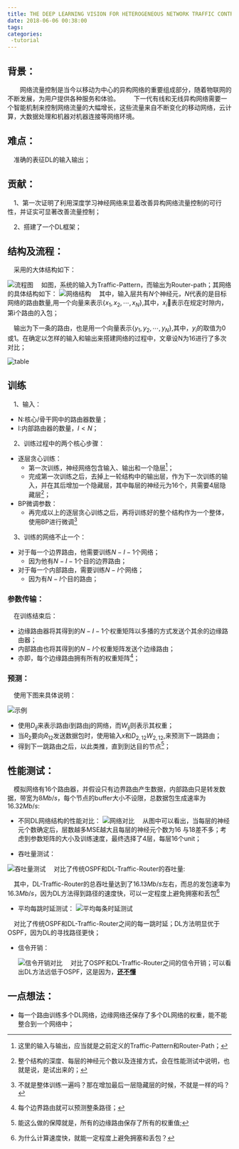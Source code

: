 ```yaml
---
title: THE DEEP LEARNING VISION FOR HETEROGENEOUS NETWORK TRAFFIC CONTROL
date: 2018-06-06 00:38:00
tags:
categories:
 -tutorial
---
```


## 背景：

&emsp;&emsp;网络流量控制是当今以移动为中心的异构网络的重要组成部分，随着物联网的不断发展，为用户提供各种服务和体验。
&emsp;&emsp;下一代有线和无线异构网络需要一个智能机制来控制网络流量的大幅增长，这些流量来自不断变化的移动网络，云计算，大数据处理和机器对机器连接等网络环境。

## 难点：

&emsp;准确的表征DL的输入输出；

## 贡献：

&emsp;1、第一次证明了利用深度学习神经网络来显着改善异构网络流量控制的可行性，并证实可显著改善流量控制；

&emsp;2、搭建了一个DL框架；

## 结构及流程：

&emsp;采用的大体结构如下：

![流程图](https://github.com/albertroger/albertroger.github.io/tree/master/pic/DL-Traffic-Router/DL流程.png)
&emsp;如图，系统的输入为Traffic-Pattern，而输出为Router-path；其网络的具体结构如下：
![网络结构](https://github.com/albertroger/albertroger.github.io/tree/master/pic/DL-Traffic-Router/DL网络结构.png)
&emsp;其中，输入层共有$N$个神经元，$N$代表的是目标网络的路由数量,用一个向量来表示$\lbrace x_1 , x_2, \cdots, x_N \rbrace$,其中，$x_i$表示在规定时隙内，第i个路由的入包；

&emsp;输出为下一条的路由，也是用一个向量表示$\lbrace y_1,y_2,\cdots, y_N \rbrace$,其中，$y_i$的取值为0或1。在确定以怎样的输入和输出来搭建网络的过程中，文章设N为16进行了多次对比；

![table](https://github.com/albertroger/albertroger.github.io/tree/master/pic/DL-Traffic-Router/DL网络输入输出.png)

## 训练

&emsp;1、输入：
- N:核心/骨干网中的路由器数量；
- I:内部路由器的数量，$I<N$；

&emsp;2、训练过程中的两个核心步骤：

- 逐层贪心训练：
  - 第一次训练，神经网络包含输入、输出和一个隐层[^1]；
  - 完成第一次训练之后，去掉上一轮结构中的输出层，作为下一次训练的输入，并在其后增加一个隐藏层，其中每层的神经元为16个，共需要4层隐藏层[^2]；
- BP微调参数：
  - 再完成以上的逐层贪心训练之后，再将训练好的整个结构作为一个整体，使用BP进行微调[^3]

&emsp;3、训练的网络不止一个：

- 对于每一个边界路由，他需要训练$N-I-1$个网络；
  - 因为他有$N-I-1$个目的边界路由；
- 对于每一个内部路由，需要训练$N-I$个网络；
  - 因为有$N-I$个目的路由；

### 参数传输：

&emsp;在训练结束后：

- 边缘路由器将其得到的$N-I-1$个权重矩阵以多播的方式发送个其余的边缘路由器；
- 内部路由也将其得到的$N-I$个权重矩阵发送个边缘路由；
- 亦即，每个边缘路由拥有所有的权重矩阵[^4]；

### 预测：
&emsp;使用下图来具体说明：

![示例](https://github.com/albertroger/albertroger.github.io/tree/master/pic/DL-Traffic-Router/测试示例.png)
- 使用$D_{ij}$来表示路由i到路由j的网络，而$W_{ij}$则表示其权重；
- 当$R_2$要向$R_{12}$发送数据包时，使用输入$x$和$D_{2,12}$$W_{2,12}$,来预测下一跳路由；
- 得到下一跳路由之后，以此类推，直到到达目的节点[^5]；

## 性能测试：
&emsp;模拟网络有16个路由器，并假设只有边界路由产生数据，内部路由只是转发数据，带宽为$8Mb/s$，每个节点的buffer大小不设限，总数据包生成速率为$16.32Mb/s$:

- 不同DL网络结构的性能对比：
  ![网络对比](https://github.com/albertroger/albertroger.github.io/tree/master/pic/DL-Traffic-Router/DL网络结构测试.png)
  &emsp;从图中可以看出，当每层的神经元个数确定后，层数越多MSE越大且每层的神经元个数为16 与18差不多；考虑到参数矩阵的大小及训练速度，最终选择了4层，每层16个unit；

- 吞吐量测试：

![吞吐量测试](https://github.com/albertroger/albertroger.github.io/tree/master/pic/DL-Traffic-Router/DL吞吐量测试.png)
&emsp;对比了传统OSPF和DL-Traffic-Router的吞吐量:

&emsp;其中，DL-Traffic-Router的总吞吐量达到了$16.13Mb/s$左右，而总的发包速率为$16.3Mb/s$，因为DL方法得到路径的速度快，可以一定程度上避免拥塞和丢包[^6]
- 平均每跳时延测试：
![平均每条时延测试](https://github.com/albertroger/albertroger.github.io/tree/master/pic/DL-Traffic-Router/DL每跳时延测试.png)

&emsp;对比了传统OSPF和DL-Traffic-Router之间的每一跳时延；DL方法明显优于OSPF，因为DL的寻找路径更快；

- 信令开销：

  ![信令开销对比](https://github.com/albertroger/albertroger.github.io/tree/master/pic/DL-Traffic-Router/DL信令测试.png)
&emsp;对比了OSPF和DL-Traffic-Router之间的信令开销；可以看出DL方法远低于OSPF，这是因为，**<u>还不懂</u>**

## 一点想法：
- 每一个路由训练多个DL网络，边缘网络还保存了多个DL网络的权重，能不能整合到一个网络中；























[^1]: 这里的输入与输出，应当就是之前定义的Traffic-Pattern和Router-Path；
[^2]: 整个结构的深度、每层的神经元个数以及连接方式，会在性能测试中说明，也就是说，是试出来的；
[^3]: 不就是整体训练一遍吗？那在增加最后一层隐藏层的时候，不就是一样的吗？
[^4]: 每个边界路由就可以预测整条路径；
[^5]: 能这么做的保障就是，所有的边缘路由保存了所有的权重值;
[^6]: 为什么计算速度快，就能一定程度上避免拥塞和丢包？

